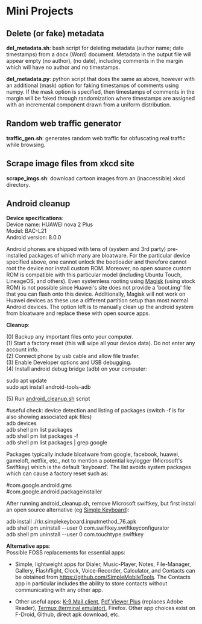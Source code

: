# Mini Projects

## Delete (or fake) metadata

**del_metadata.sh**: bash script for deleting metadata (author name; date timestamps) from a docx (Word) document. Metadata in the output file will appear empty (no author), (no date), including comments in the margin which will have no author and no timestamps. 

**del_metadata.py**: python script that does the same as above, however with an additional (mask) option for faking timestamps of comments using numpy. If the mask option is specified, then timestamps of comments in the margin will be faked through randomization where timestamps are assigned with an incremental component drawn from a uniform distribution.   

## Random web traffic generator

**traffic_gen.sh**: generates random web traffic for obfuscating real traffic while browsing. 

## Scrape image files from xkcd site

**scrape_imgs.sh**: download cartoon images from an (inaccessible) xkcd directory.
	
## Android cleanup

**Device specifications**:		<br>
Device name: HUAWEI nova 2 Plus		<br>
Model: BAC-L21				<br>
Android version: 8.0.0			<br>

Android phones are shipped with tens of (system and 3rd party) pre-installed packages of which many are bloatware. For the particular device specified above, one cannot unlock the bootloader and therefore cannot root the device nor install custom ROM. Moreover, no open source custom ROM is compatible with this particular model (including Ubuntu Touch, LineageOS, and others). Even systemless rooting using <a href="https://github.com/topjohnwu/Magisk">Magisk</a> (using stock ROM) is not possible since Huawei's site does not provide a 'boot.img' file that you can flash onto this device. Additionally, Magisk will not work on Huawei devices as these use a different partition setup than most normal Android devices. The option left is to manually clean up the android system from bloatware and replace these with open source apps.
  
**Cleanup**: <br>

(0) Backup any important files onto your computer. <br>
(1) Start a factory reset (this will wipe all your device data). Do not enter any account info. <br>
(2) Connect phone by usb cable and allow file trasfer. <br>
(3) Enable Developer options and USB debugging. <br>
(4) Install android debug bridge (adb) on your computer:

sudo apt update <br>
sudo apt install android-tools-adb <br> 

(5) Run <a href="https://github.com/thln2ejz/Scripting_Bash/blob/main/android_cleanup.sh">android_cleanup.sh</a> script <br>

#useful check: device detection and listing of packages (switch -f is for also showing associated apk files) <br> 
adb devices <br>
adb shell pm list packages <br>
adb shell pm list packages -f  
adb shell pm list packages | grep google <br>

Packages typically include bloatware from google, facebook, huawei, gameloft, netflix, etc., not to mention a potential keylogger (Microsoft's Swiftkey) which is the default 'keyboard'. The list avoids system packages which can cause a factory reset such as:

#com.google.android.gms			<br>
#com.google.android.packageinstaller	<br>  	

After running android_cleanup.sh, remove Microsoft swiftkey, but first install an open source alternative (eg <a href="https://f-droid.org/en/packages/rkr.simplekeyboard.inputmethod/">Simple Keyboard</a>):

adb install ./rkr.simplekeyboard.inputmethod_76.apk  <br>
adb shell pm uninstall --user 0 com.swiftkey.swiftkeyconfigurator <br>
adb shell pm uninstall --user 0 com.touchtype.swiftkey	<br>

**Alternative apps**: <br>
Possible FOSS replacements for essential apps:

* Simple, lightweight apps for Dialer, Music-Player, Notes, File-Manager, Gallery, Flashflight, Clock, Voice-Recorder, Calculator, and Contacts can be obtained from https://github.com/SimpleMobileTools. The Contacts app in particular includes the ability to store contacts without communicating with any other app.

* Other useful apps: <a href="https://f-droid.org/en/packages/com.fsck.k9/">K-9 Mail client</a>, <a href="https://f-droid.org/en/packages/com.gsnathan.pdfviewer/">Pdf Viewer Plus</a> (replaces Adobe Reader), <a href="https://f-droid.org/en/packages/com.termux/">Termux (terminal emulator)</a>, Firefox. Other app choices exist on F-Droid, Github, direct apk download, etc.
